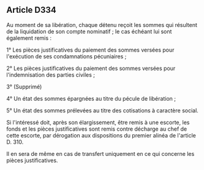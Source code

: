 Article D334
----
Au moment de sa libération, chaque détenu reçoit les sommes qui résultent de la
liquidation de son compte nominatif ; le cas échéant lui sont également remis :

1° Les pièces justificatives du paiement des sommes versées pour l'exécution de
ses condamnations pécuniaires ;

2° Les pièces justificatives du paiement des sommes versées pour l'indemnisation
des parties civiles ;

3° (Supprimé)

4° Un état des sommes épargnées au titre du pécule de libération ;

5° Un état des sommes prélevées au titre des cotisations à caractère social.

Si l'intéressé doit, après son élargissement, être remis à une escorte, les
fonds et les pièces justificatives sont remis contre décharge au chef de cette
escorte, par dérogation aux dispositions du premier alinéa de l'article D. 310.

Il en sera de même en cas de transfert uniquement en ce qui concerne les pièces
justificatives.
